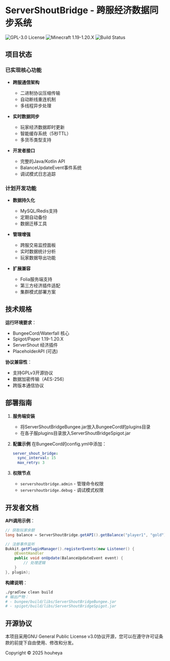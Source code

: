 # ServerShoutBridge - 跨服经济数据同步系统

![GPL-3.0 License](https://img.shields.io/badge/License-GPL%203.0-blue)
![Minecraft 1.19-1.20.X](https://img.shields.io/badge/Minecraft-1.19--1.20.X-success)
![Build Status](https://img.shields.io/github/actions/workflow/status/yourname/ServerShoutBridge/build.yml)

## 项目状态

### 已实现核心功能
- **跨服通信架构**
    - 二进制协议压缩传输
    - 自动断线重连机制
    - 多线程异步处理

- **实时数据同步**
    - 玩家经济数据即时更新
    - 智能缓存系统（5秒TTL）
    - 多货币类型支持

- **开发者接口**
    - 完整的Java/Kotlin API
    - BalanceUpdateEvent事件系统
    - 调试模式日志追踪

### 计划开发功能
- **数据持久化**
    - MySQL/Redis支持
    - 定期自动备份
    - 数据迁移工具

- **管理增强**
    - 跨服交易监控面板
    - 实时数据统计分析
    - 玩家数据导出功能

- **扩展兼容**
    - Folia服务端支持
    - 第三方经济插件适配
    - 集群模式部署方案

## 技术规格

**运行环境要求**：
- BungeeCord/Waterfall 核心
- Spigot/Paper 1.19-1.20.X
- ServerShout 经济插件
- PlaceholderAPI (可选)

**协议兼容性**：
- 支持GPLv3开源协议
- 数据加密传输（AES-256）
- 跨版本通信协议

## 部署指南

1. **服务端安装**
    - 将ServerShoutBridgeBungee.jar放入BungeeCord的plugins目录
    - 在各子服plugins目录放入ServerShoutBridgeSpigot.jar

2. **配置示例**
   在BungeeCord的config.yml中添加：
   ```yaml
   server_shout_bridge:
     sync_interval: 15
     max_retry: 3
   ```

3. **权限节点**
    - `servershoutbridge.admin` - 管理命令权限
    - `servershoutbridge.debug` - 调试模式权限

## 开发者文档

**API调用示例**：
```java
// 获取玩家余额
long balance = ServerShoutBridge.getAPI().getBalance("player1", "gold");

// 注册事件监听
Bukkit.getPluginManager().registerEvents(new Listener() {
    @EventHandler
    public void onUpdate(BalanceUpdateEvent event) {
        // 处理逻辑
    }
}, plugin);
```

**构建说明**：
```bash
./gradlew clean build
# 输出产物：
# - bungee/build/libs/ServerShoutBridgeBungee.jar
# - spigot/build/libs/ServerShoutBridgeSpigot.jar
```

## 开源协议
本项目采用GNU General Public License v3.0协议开源，您可以在遵守许可证条款的前提下自由使用、修改和分发。

Copyright © 2025 houheya